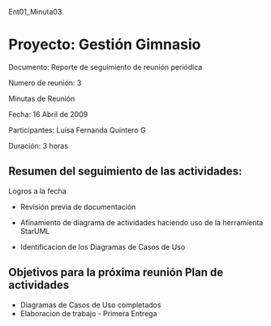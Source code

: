 Ent01\_Minuta03
# Proyecto: Gestión Gimnasio #

Documento:  Reporte de seguimiento de reunión periódica

Numero de reunión: 3

Minutas de Reunión

Fecha: 16 Abril de 2009

Participantes: Luisa Fernanda Quintero G

Duración: 3 horas

## Resumen del seguimiento de las actividades: ##

Logros a la fecha

- Revisión previa de documentación

- Afinamiento de diagrama de actividades haciendo uso de la herramienta StarUML

- Identificacion de los Diagramas de Casos de Uso


## Objetivos para la próxima reunión Plan de actividades ##

- Diagramas de Casos de Uso completados
- Elaboracion de trabajo - Primera Entrega